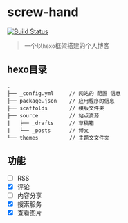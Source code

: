 # screw-hand

[![Build Status](https://app.travis-ci.com/screw-hand/screw-hand.github.io.svg?branch=hexo)](https://app.travis-ci.com/screw-hand/screw-hand.github.io)

> 一个以`hexo`框架搭建的个人博客

## hexo目录
```
.
├── _config.yml     // 网站的 配置 信息
├── package.json    // 应用程序的信息
├── scaffolds       // 模版文件夹
├── source          // 站点资源
|   ├── _drafts     // 草稿箱
|   └── _posts      // 博文
└── themes          // 主题文文件夹
```

## 功能

- [ ] RSS
- [x] 评论
- [ ] 内容分享
- [x] 搜索服务
- [x] 查看图片
